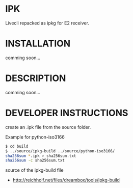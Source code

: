 # IPK

Livecli repacked as ipkg for E2 receiver.

# INSTALLATION

comming soon...

# DESCRIPTION

comming soon...

# DEVELOPER INSTRUCTIONS

create an .ipk file from the source folder.

Example for python-iso3166

```sh
$ cd build
$ ../source/ipkg-build ../source/python-iso3166/
sha256sum *.ipk > sha256sum.txt
sha256sum -c sha256sum.txt
```

source of the ipkg-build file
- http://reichholf.net/files/dreambox/tools/ipkg-build
